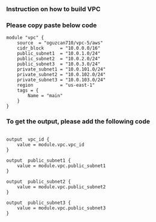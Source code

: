 ### Instruction on how to build VPC 

### Please copy paste below code 
```
module "vpc" {
    source  = "oguzcan710/vpc-5/aws"
    cidr_block      = "10.0.0.0/16"
    public_subnet1  = "10.0.1.0/24"
    public_subnet2  = "10.0.2.0/24"
    public_subnet3  = "10.0.3.0/24"
    private_subnet1 = "10.0.101.0/24"
    private_subnet2 = "10.0.102.0/24"
    private_subnet3 = "10.0.103.0/24"
    region          = "us-east-1"
    tags = {
        Name = "main"
    }
}
```
### To get the output, please add the following code 
```

output  vpc_id {
    value = module.vpc.vpc_id
}

output  public_subnet1 {
    value = module.vpc.public_subnet1
}

output  public_subnet2 {
    value = module.vpc.public_subnet2
}

output  public_subnet3 {
    value = module.vpc.public_subnet3
}
```